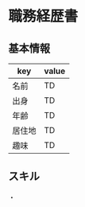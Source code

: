 # 職務経歴書
## 基本情報
| key | value |
| ---- | ---- |
| 名前 | TD |
| 出身 | TD |
| 年齢 | TD |
| 居住地 | TD |
| 趣味 | TD |

## スキル
・
